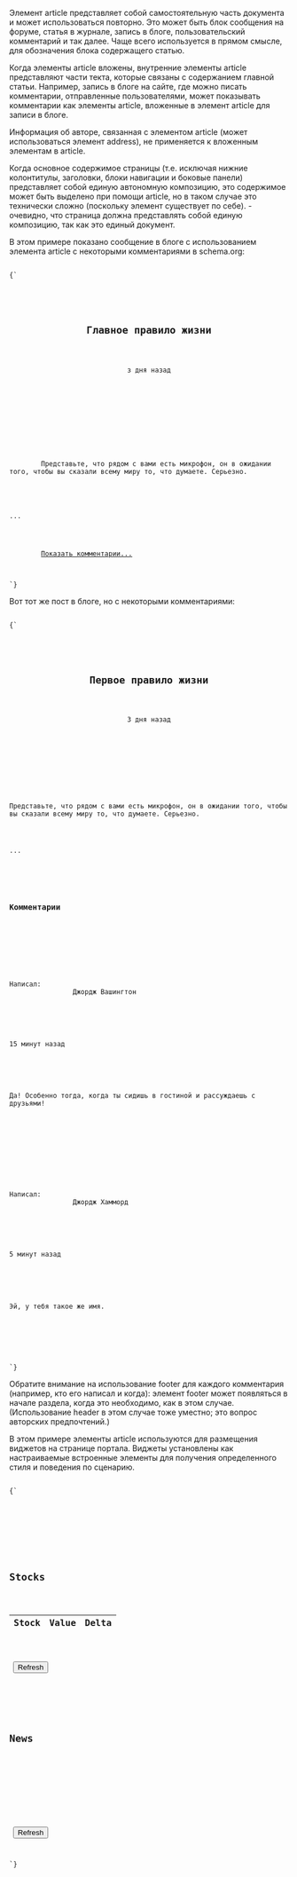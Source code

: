 <p>
	Элемент <LE>article</LE> представляет собой самостоятельную часть документа и может использоваться повторно. Это может быть блок сообщения на форуме, статья в журнале, запись в блоге, пользовательский комментарий и так далее. Чаще всего используется в прямом смысле, для обозначения блока содержащего статью.
</p>

<p>
    Когда элементы <LE>article</LE> вложены, внутренние элементы <LE>article</LE> представляют части текта, которые связаны с содержанием главной статьи. Например, запись в блоге на сайте, где можно писать комментарии, отправленные пользователями, может показывать комментарии как элементы <LE>article</LE>, вложенные в элемент <LE>article</LE> для записи в блоге.
</p>

<p>
    Информация об авторе, связанная с элементом <LE>article</LE> (может использоваться элемент <LE>address</LE>), не применяется к вложенным элементам в <LE>article</LE>.
</p>

<p>
    Когда основное содержимое страницы (т.е. исключая нижние колонтитулы, заголовки, блоки навигации и боковые панели) представляет собой единую автономную композицию, это содержимое может быть выделено при помощи <LE>article</LE>, но в таком случае это технически сложно (поскольку элемент существует по себе). - очевидно, что страница должна представлять собой единую композицию, так как это единый документ.
</p>

<ExampleBox>

В этом примере показано сообщение в блоге с использованием элемента <LE>article</LE> с некоторыми комментариями в schema.org:

<Code>
{`
<article itemscope itemtype="http://schema.org/BlogPosting">
    <header>
        <h1 itemprop="headline">Главное правило жизни</h1>
        <p><time itemprop="datePublished" datetime="2009-10-09">з дня назад</time></p>
        <link itemprop="url" href="?comments=0">
    </header>
    <p>
        Представьте, что рядом с вами есть микрофон, он в ожидании того, чтобы вы сказали всему миру то, что думаете. Серьезно.
    </p>
    <p>...</p>
    <footer>
        <a itemprop="discussionUrl" href="?comments=1">Показать комментарии...</a>
    </footer>
</article>
`}
</Code>

Вот тот же пост в блоге, но с некоторыми комментариями:

<Code>
{`
<article itemscope itemtype="http://schema.org/BlogPosting">
    <header>
        <h1 itemprop="headline">Первое правило жизни</h1>
        <p><time itemprop="datePublished" datetime="2009-10-09">3 дня назад</time></p>
        <link itemprop="url" href="?comments=0">
    </header>
    <p>Представьте, что рядом с вами есть микрофон, он в ожидании того, чтобы вы сказали всему миру то, что думаете. Серьезно.</p>
    <p>...</p>
    <section>
        <h1>Комментарии</h1>
        <article itemprop="comment" itemscope itemtype="http://schema.org/UserComments" id="c1">
        <link itemprop="url" href="#c1">
        <footer>
            <p>Написал: <span itemprop="creator" itemscope itemtype="http://schema.org/Person">
                <span itemprop="name">Джордж Вашингтон</span>
                </span>
            </p>
            <p><time itemprop="commentTime" datetime="2009-10-10">15 минут назад</time></p>
        </footer>
        <p>Да! Особенно тогда, когда ты сидишь в гостиной и рассуждаешь с друзьями!</p>
        </article>
        <article itemprop="comment" itemscope itemtype="http://schema.org/UserComments" id="c2">
            <link itemprop="url" href="#c2">
            <footer>
            <p>Написал: <span itemprop="creator" itemscope itemtype="http://schema.org/Person">
                <span itemprop="name">Джордж Хамморд</span>
                </span>
            </p>
            <p><time itemprop="commentTime" datetime="2009-10-10">5 минут назад</time></p>
            </footer>
            <p>Эй, у тебя такое же имя.</p>
        </article>
    </section>
</article>
`}
</Code>

Обратите внимание на использование <LE>footer</LE> для каждого комментария (например, кто его написал и когда): элемент <LE>footer</LE> может появляться в начале раздела, когда это необходимо, как в этом случае. (Использование <LE>header</LE> в этом случае тоже уместно; это вопрос авторских предпочтений.)

</ExampleBox>

<ExampleBox>

В этом примере элементы <LE>article</LE> используются для размещения виджетов на странице портала. Виджеты установлены как настраиваемые встроенные элементы для получения определенного стиля и поведения по сценарию.

<Code>
{`
<!DOCTYPE HTML>
    <html lang=en>
    <title>eHome Portal</title>
    <script src="/scripts/widgets.js"></script>
    <link rel=stylesheet href="/styles/main.css">
    <article is="stock-widget">
        <h1>Stocks</h1>
        <table>
            <thead> <tr> <th> Stock <th> Value <th> Delta
            <tbody> <template> <tr> <td> <td> <td> </template>
        </table>
        <p> <input type=button value="Refresh" onclick="this.parentElement.refresh()">
    </article>
    <article is="news-widget">
        <h1>News</h1>
        <ul>
            <template>
                <li>
                <p><img> <strong></strong>
                <p>
            </template>
        </ul>
        <p> <input type=button value="Refresh" onclick="this.parentElement.refresh()">
    </article>
`}
</Code>

</ExampleBox>







